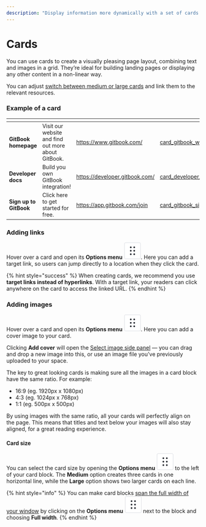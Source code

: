 ```yaml
---
description: "Display information more dynamically with a set of cards —\_with or without images"
---
```


# Cards

You can use cards to create a visually pleasing page layout, combining text and images in a grid. They’re ideal for building landing pages or displaying any other content in a non-linear way.

You can adjust [switch between medium or large cards](cards.md#card-size) and link them to the relevant resources.

### Example of a card

<table data-view="cards"><thead><tr><th></th><th></th><th data-hidden data-card-target data-type="content-ref"></th><th data-hidden data-card-cover data-type="files"></th></tr></thead><tbody><tr><td><strong>GitBook homepage</strong></td><td>Visit our website and find out more about GitBook.</td><td><a href="https://www.gitbook.com/">https://www.gitbook.com/</a></td><td><a href="../../.gitbook/assets/card_gitbook_website.svg">card_gitbook_website.svg</a></td></tr><tr><td><strong>Developer docs</strong></td><td>Build you own GitBook integration!</td><td><a href="https://developer.gitbook.com/">https://developer.gitbook.com/</a></td><td><a href="../../.gitbook/assets/card_developer_docs.svg">card_developer_docs.svg</a></td></tr><tr><td><strong>Sign up to GitBook</strong></td><td>Click here to get started for free.</td><td><a href="https://app.gitbook.com/join">https://app.gitbook.com/join</a></td><td><a href="../../.gitbook/assets/card_gitbook_signup.svg">card_gitbook_signup.svg</a></td></tr></tbody></table>

### Adding links <a href="#adding-links-and-images-to-your-cards" id="adding-links-and-images-to-your-cards"></a>

Hover over a card and open its **Options menu** <picture><source srcset="../../.gitbook/assets/options_menu_icon_dark.svg" media="(prefers-color-scheme: dark)"><img src="../../.gitbook/assets/options_menu_icon_light.svg" alt=""></picture>. Here you can add a target link, so users can jump directly to a location when they click the card.

{% hint style="success" %}
When creating cards, we recommend you use **target links instead of hyperlinks**. With a target link, your readers can click anywhere on the card to access the linked URL.
{% endhint %}

### Adding images

Hover over a card and open its **Options menu** <picture><source srcset="../../.gitbook/assets/options_menu_icon_dark.svg" media="(prefers-color-scheme: dark)"><img src="../../.gitbook/assets/options_menu_icon_light.svg" alt=""></picture>. Here you can add a cover image to your card.&#x20;

Clicking **Add cover** will open the [Select image side panel](insert-images.md#how-to-add-images) — you can drag and drop a new image into this, or use an image file you’ve previously uploaded to your space.

The key to great looking cards is making sure all the images in a card block have the same ratio. For example:

* 16:9 (eg. 1920px x 1080px)
* 4:3 (eg. 1024px x 768px)
* 1:1 (eg. 500px x 500px)

By using images with the same ratio, all your cards will perfectly align on the page. This means that titles and text below your images will also stay aligned, for a great reading experience.

#### Card size

You can select the card size by opening the **Options menu** <picture><source srcset="../../.gitbook/assets/options_menu_icon_dark.svg" media="(prefers-color-scheme: dark)"><img src="../../.gitbook/assets/options_menu_icon_light.svg" alt=""></picture> to the left of your card block. The **Medium** option creates three cards in one horizontal line, while the **Large** option shows two larger cards on each line.

{% hint style="info" %}
You can make card blocks [span the full width of your window](./#full-width-blocks) by clicking on the **Options menu** <picture><source srcset="../../.gitbook/assets/options_menu_icon_dark.svg" media="(prefers-color-scheme: dark)"><img src="../../.gitbook/assets/options_menu_icon_light.svg" alt="" data-size="line"></picture> next to the block and choosing **Full width**.
{% endhint %}
